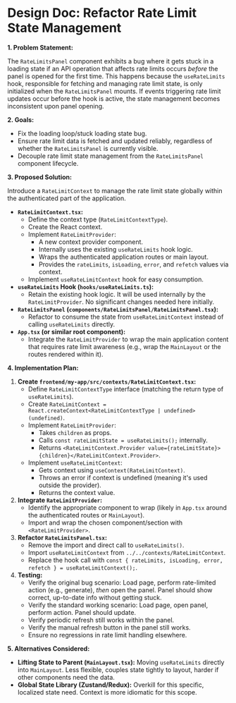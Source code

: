 # Design Doc: Refactor Rate Limit State Management

**1. Problem Statement:**

The `RateLimitsPanel` component exhibits a bug where it gets stuck in a loading state if an API operation that affects rate limits occurs _before_ the panel is opened for the first time. This happens because the `useRateLimits` hook, responsible for fetching and managing rate limit state, is only initialized when the `RateLimitsPanel` mounts. If events triggering rate limit updates occur before the hook is active, the state management becomes inconsistent upon panel opening.

**2. Goals:**

- Fix the loading loop/stuck loading state bug.
- Ensure rate limit data is fetched and updated reliably, regardless of whether the `RateLimitsPanel` is currently visible.
- Decouple rate limit state management from the `RateLimitsPanel` component lifecycle.

**3. Proposed Solution:**

Introduce a `RateLimitContext` to manage the rate limit state globally within the authenticated part of the application.

- **`RateLimitContext.tsx`:**
  - Define the context type (`RateLimitContextType`).
  - Create the React context.
  - Implement `RateLimitProvider`:
    - A new context provider component.
    - Internally uses the existing `useRateLimits` hook logic.
    - Wraps the authenticated application routes or main layout.
    - Provides the `rateLimits`, `isLoading`, `error`, and `refetch` values via context.
  - Implement `useRateLimitContext` hook for easy consumption.
- **`useRateLimits` Hook (`hooks/useRateLimits.ts`):**
  - Retain the existing hook logic. It will be used internally by the `RateLimitProvider`. No significant changes needed here initially.
- **`RateLimitsPanel` (`components/RateLimitsPanel/RateLimitsPanel.tsx`):**
  - Refactor to consume the state from `useRateLimitContext` instead of calling `useRateLimits` directly.
- **`App.tsx` (or similar root component):**
  - Integrate the `RateLimitProvider` to wrap the main application content that requires rate limit awareness (e.g., wrap the `MainLayout` or the routes rendered within it).

**4. Implementation Plan:**

1.  **Create `frontend/my-app/src/contexts/RateLimitContext.tsx`:**
    - Define `RateLimitContextType` interface (matching the return type of `useRateLimits`).
    - Create `RateLimitContext = React.createContext<RateLimitContextType | undefined>(undefined)`.
    - Implement `RateLimitProvider`:
      - Takes `children` as props.
      - Calls `const rateLimitState = useRateLimits();` internally.
      - Returns `<RateLimitContext.Provider value={rateLimitState}>{children}</RateLimitContext.Provider>`.
    - Implement `useRateLimitContext`:
      - Gets context using `useContext(RateLimitContext)`.
      - Throws an error if context is undefined (meaning it's used outside the provider).
      - Returns the context value.
2.  **Integrate `RateLimitProvider`:**
    - Identify the appropriate component to wrap (likely in `App.tsx` around the authenticated routes or `MainLayout`).
    - Import and wrap the chosen component/section with `<RateLimitProvider>`.
3.  **Refactor `RateLimitsPanel.tsx`:**
    - Remove the import and direct call to `useRateLimits()`.
    - Import `useRateLimitContext` from `../../contexts/RateLimitContext`.
    - Replace the hook call with `const { rateLimits, isLoading, error, refetch } = useRateLimitContext();`.
4.  **Testing:**
    - Verify the original bug scenario: Load page, perform rate-limited action (e.g., generate), _then_ open the panel. Panel should show correct, up-to-date info without getting stuck.
    - Verify the standard working scenario: Load page, open panel, perform action. Panel should update.
    - Verify periodic refresh still works within the panel.
    - Verify the manual refresh button in the panel still works.
    - Ensure no regressions in rate limit handling elsewhere.

**5. Alternatives Considered:**

- **Lifting State to Parent (`MainLayout.tsx`):** Moving `useRateLimits` directly into `MainLayout`. Less flexible, couples state tightly to layout, harder if other components need the data.
- **Global State Library (Zustand/Redux):** Overkill for this specific, localized state need. Context is more idiomatic for this scope.
